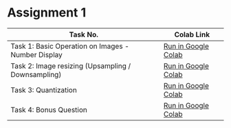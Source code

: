 # Assignment 1

| Task No. | Colab Link |
| ----------- | ---------- |
| Task 1: Basic Operation on Images - Number Display | <a target="_blank" href="https://colab.research.google.com/drive/1HHl9SXSr9WrTmX8ef1opr2ZteK0Y8Gaw?usp=sharing">Run in Google Colab</a> |
| Task 2: Image resizing (Upsampling / Downsampling) | <a target="_blank" href="https://colab.research.google.com/drive/17-AesdYekYVPqqDw3q1mBAmiKIGHEr2v?usp=sharing">Run in Google Colab</a> |
| Task 3: Quantization | <a target="_blank" href="https://colab.research.google.com/drive/1R8lEX5vsQsDYGF6hP5DrnUCtfPOdWvAk?usp=sharing">Run in Google Colab</a> |
| Task 4: Bonus Question | <a target="_blank" href="https://colab.research.google.com/drive/1rlt_2JHjJH90fyhFMZl8H0N1PiHS0IRE?usp=sharing">Run in Google Colab</a> |

